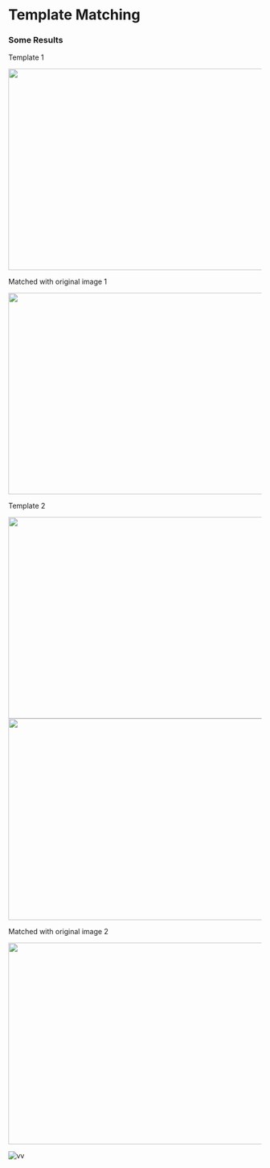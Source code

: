 # Template Matching

### Some Results


Template 1

<img src="https://github.com/akshaybhatia10/ComputerVison-Projects/blob/master/TemplateMatching/Example%20-%20Template%201.png" alt="" data-canonical-src="https://github.com/akshaybhatia10/ComputerVison-Projects/blob/master/TemplateMatching/Example%20-%20Template%201.png" width="600" height="400" />

Matched with original image 1

<img src="https://github.com/akshaybhatia10/ComputerVison-Projects/blob/master/TemplateMatching/Example%20-%20Matched%201.png" alt="" data-canonical-src="https://github.com/akshaybhatia10/ComputerVison-Projects/blob/master/TemplateMatching/Example%20-%20Matched%201.png" width="600" height="400" />



Template 2

<img src="https://github.com/akshaybhatia10/ComputerVison-Projects/blob/master/TemplateMatching/Example%20-%20Template%202.png" alt="" data-canonical-src="https://github.com/akshaybhatia10/ComputerVison-Projects/blob/master/TemplateMatching/Example%20-%20Template%202.png" width="600" height="400" />

<img src="![vv](https://user-images.githubusercontent.com/54182948/174855338-18f0de66-10c8-4733-b712-f84ce5f8bb06.PNG)" alt="" data-canonical-src="https://github.com/akshaybhatia10/ComputerVison-Projects/blob/master/TemplateMatching/Example%20-%20Template%202.png" width="600" height="400" />

Matched with original image 2

<img src="https://github.com/akshaybhatia10/ComputerVison-Projects/blob/master/TemplateMatching/Example%20-%20Matched%202.png" alt="" data-canonical-src="https://github.com/akshaybhatia10/ComputerVison-Projects/blob/master/TemplateMatching/Example%20-%20Matched%202.png" width="600" height="400" />

![vv](https://user-images.githubusercontent.com/54182948/174855338-18f0de66-10c8-4733-b712-f84ce5f8bb06.PNG)
